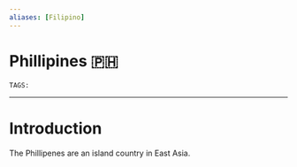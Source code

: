 ```yaml
---
aliases: [Filipino]
---
```

# Phillipines 🇵🇭
`TAGS:` 

---
# Introduction
The Phillipenes are an island country in East Asia. 
